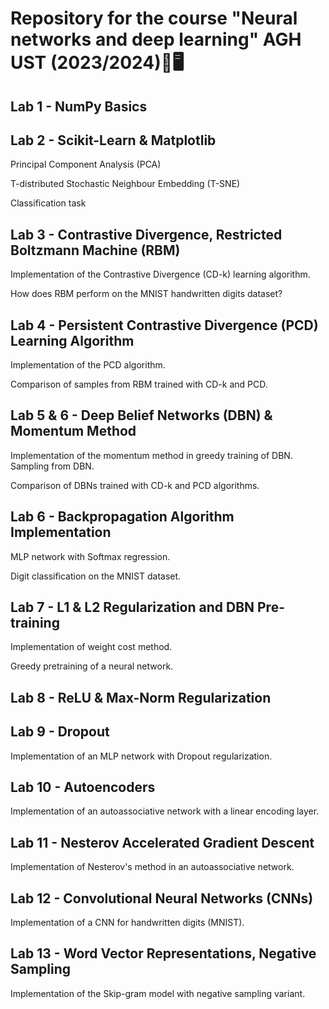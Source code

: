 # Repository for the course "Neural networks and deep learning" AGH UST (2023/2024)🧠🖥️

## Lab 1 - NumPy Basics
## Lab 2 - Scikit-Learn & Matplotlib
Principal Component Analysis (PCA)

T-distributed Stochastic Neighbour Embedding (T-SNE)

Classification task
## Lab 3 - Contrastive Divergence, Restricted Boltzmann Machine (RBM)
Implementation of the Contrastive Divergence (CD-k) learning algorithm.

How does RBM perform on the MNIST handwritten digits dataset?

## Lab 4 - Persistent Contrastive Divergence (PCD) Learning Algorithm
Implementation of the PCD algorithm.

Comparison of samples from RBM trained with CD-k and PCD.
## Lab 5 & 6 - Deep Belief Networks (DBN) & Momentum Method
Implementation of the momentum method in greedy training of DBN.
Sampling from DBN.

Comparison of DBNs trained with CD-k and PCD algorithms.
## Lab 6 - Backpropagation Algorithm Implementation
MLP network with Softmax regression.

Digit classification on the MNIST dataset.
## Lab 7 - L1 & L2 Regularization and DBN Pre-training
Implementation of weight cost method.

Greedy pretraining of a neural network.
## Lab 8 - ReLU & Max-Norm Regularization
## Lab 9 - Dropout
Implementation of an MLP network with Dropout regularization.
## Lab 10 - Autoencoders
Implementation of an autoassociative network with a linear encoding layer.
## Lab 11 - Nesterov Accelerated Gradient Descent
Implementation of Nesterov's method in an autoassociative network.
## Lab 12 - Convolutional Neural Networks (CNNs)
Implementation of a CNN for handwritten digits (MNIST).
## Lab 13 - Word Vector Representations, Negative Sampling
Implementation of the Skip-gram model with negative sampling variant.
